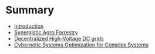# Summary

* [Introduction](README.md)
* [Synergistic Agro Forrestry](synergistic_agro_forrestry.md)
* [Decentralized High-Voltage DC grids](decentralized_high-voltage_dc_grids.md)
* [Cybernetic Systems Optimization for Complex Systems](generic_systems_optimization_for_complex_systems.md)

